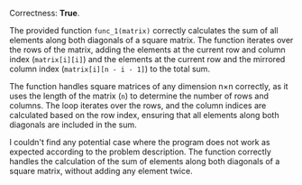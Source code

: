 Correctness: **True**.

The provided function `func_1(matrix)` correctly calculates the sum of all elements along both diagonals of a square matrix. The function iterates over the rows of the matrix, adding the elements at the current row and column index (`matrix[i][i]`) and the elements at the current row and the mirrored column index (`matrix[i][n - i - 1]`) to the total sum.

The function handles square matrices of any dimension n×n correctly, as it uses the length of the matrix (`n`) to determine the number of rows and columns. The loop iterates over the rows, and the column indices are calculated based on the row index, ensuring that all elements along both diagonals are included in the sum.

I couldn't find any potential case where the program does not work as expected according to the problem description. The function correctly handles the calculation of the sum of elements along both diagonals of a square matrix, without adding any element twice.